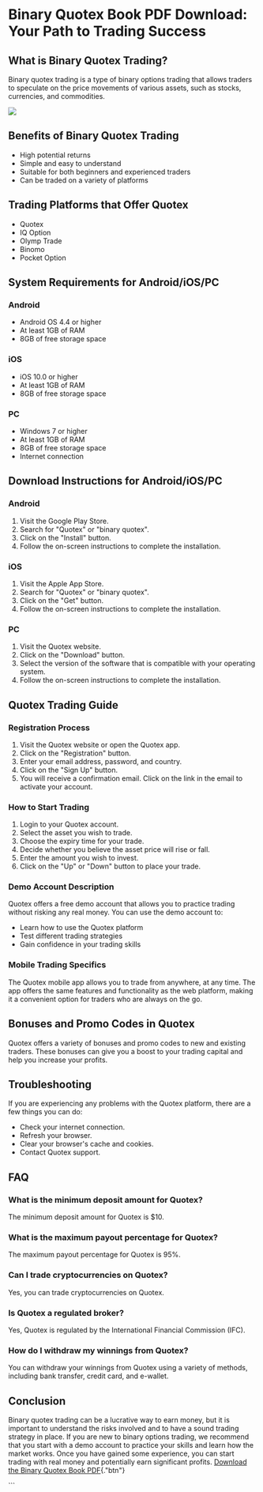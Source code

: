 # Binary Quotex Book PDF Download: Your Path to Trading Success

## What is Binary Quotex Trading?

Binary quotex trading is a type of binary options trading that allows
traders to speculate on the price movements of various assets, such as
stocks, currencies, and commodities.

[![](https://static.quotex.io/files/4_en/300_250.jpg)](https://traff.sbs/brokerqxlid)

## Benefits of Binary Quotex Trading

-   High potential returns
-   Simple and easy to understand
-   Suitable for both beginners and experienced traders
-   Can be traded on a variety of platforms

## Trading Platforms that Offer Quotex

-   Quotex
-   IQ Option
-   Olymp Trade
-   Binomo
-   Pocket Option

## System Requirements for Android/iOS/PC

### Android

-   Android OS 4.4 or higher
-   At least 1GB of RAM
-   8GB of free storage space

### iOS

-   iOS 10.0 or higher
-   At least 1GB of RAM
-   8GB of free storage space

### PC

-   Windows 7 or higher
-   At least 1GB of RAM
-   8GB of free storage space
-   Internet connection

## Download Instructions for Android/iOS/PC

### Android

1.  Visit the Google Play Store.
2.  Search for "Quotex" or "binary quotex".
3.  Click on the "Install" button.
4.  Follow the on-screen instructions to complete the installation.

### iOS

1.  Visit the Apple App Store.
2.  Search for "Quotex" or "binary quotex".
3.  Click on the "Get" button.
4.  Follow the on-screen instructions to complete the installation.

### PC

1.  Visit the Quotex website.
2.  Click on the "Download" button.
3.  Select the version of the software that is compatible with your
    operating system.
4.  Follow the on-screen instructions to complete the installation.

## Quotex Trading Guide

### Registration Process

1.  Visit the Quotex website or open the Quotex app.
2.  Click on the "Registration" button.
3.  Enter your email address, password, and country.
4.  Click on the "Sign Up" button.
5.  You will receive a confirmation email. Click on the link in the
    email to activate your account.

### How to Start Trading

1.  Login to your Quotex account.
2.  Select the asset you wish to trade.
3.  Choose the expiry time for your trade.
4.  Decide whether you believe the asset price will rise or fall.
5.  Enter the amount you wish to invest.
6.  Click on the "Up" or "Down" button to place your trade.

### Demo Account Description

Quotex offers a free demo account that allows you to practice trading
without risking any real money. You can use the demo account to:

-   Learn how to use the Quotex platform
-   Test different trading strategies
-   Gain confidence in your trading skills

### Mobile Trading Specifics

The Quotex mobile app allows you to trade from anywhere, at any time.
The app offers the same features and functionality as the web platform,
making it a convenient option for traders who are always on the go.

## Bonuses and Promo Codes in Quotex

Quotex offers a variety of bonuses and promo codes to new and existing
traders. These bonuses can give you a boost to your trading capital and
help you increase your profits.

## Troubleshooting

If you are experiencing any problems with the Quotex platform, there are
a few things you can do:

-   Check your internet connection.
-   Refresh your browser.
-   Clear your browser\'s cache and cookies.
-   Contact Quotex support.

## FAQ

### What is the minimum deposit amount for Quotex?

The minimum deposit amount for Quotex is \$10.

### What is the maximum payout percentage for Quotex?

The maximum payout percentage for Quotex is 95%.

### Can I trade cryptocurrencies on Quotex?

Yes, you can trade cryptocurrencies on Quotex.

### Is Quotex a regulated broker?

Yes, Quotex is regulated by the International Financial Commission
(IFC).

### How do I withdraw my winnings from Quotex?

You can withdraw your winnings from Quotex using a variety of methods,
including bank transfer, credit card, and e-wallet.

## Conclusion

Binary quotex trading can be a lucrative way to earn money, but it is
important to understand the risks involved and to have a sound trading
strategy in place. If you are new to binary options trading, we
recommend that you start with a demo account to practice your skills and
learn how the market works. Once you have gained some experience, you
can start trading with real money and potentially earn significant
profits. [Download the Binary Quotex Book
PDF](\%22https://traff.sbs/brokerqxsignup\%22){."btn"}

\`\`\`

